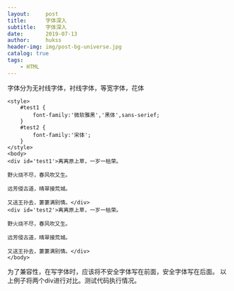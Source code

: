 ```yaml
---
layout:     post
title:      字体深入
subtitle:   字体深入
date:       2019-07-13
author:     hukss
header-img: img/post-bg-universe.jpg
catalog: true
tags:
    - HTML
---
```

字体分为无衬线字体，衬线字体，等宽字体，花体
```
<style>
	#test1 {
		font-family:'微软雅黑','黑体',sans-serief;
	}
	#test2 {
		font-family:'宋体';
	}
</style>
<body>
<div id='test1'>离离原上草，一岁一枯荣。

野火烧不尽，春风吹又生。

远芳侵古道，晴翠接荒城。

又送王孙去，萋萋满别情。</div>
<div id='test2'>离离原上草，一岁一枯荣。

野火烧不尽，春风吹又生。

远芳侵古道，晴翠接荒城。

又送王孙去，萋萋满别情。</div>
</body>
```
为了兼容性，在写字体时，应该将不安全字体写在前面，安全字体写在后面。
以上例子将两个div进行对比。测试代码执行情况。